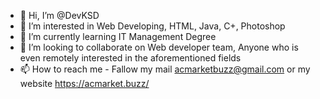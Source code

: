 - 👋 Hi, I’m @DevKSD
- 👀 I’m interested in Web Developing, HTML, Java, C+, Photoshop
- 🌱 I’m currently learning IT Management Degree 
- 💞️ I’m looking to collaborate on Web developer team, Anyone who is even remotely interested in the aforementioned fields
- 📫 How to reach me - Fallow my mail acmarketbuzz@gmail.com or my website https://acmarket.buzz/

<!---
DevKSD/DevKSD is a ✨ special ✨ repository because its `README.md` (this file) appears on your GitHub profile.
You can click the Preview link to take a look at your changes.
--->
